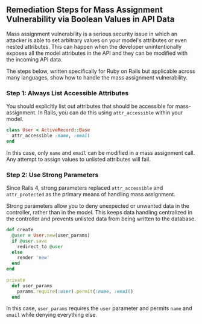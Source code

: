 

## Remediation Steps for Mass Assignment Vulnerability via Boolean Values in API Data

Mass assignment vulnerability is a serious security issue in which an attacker is able to set arbitrary values on your model's attributes or even nested attributes. This can happen when the developer unintentionally exposes all the model attributes in the API and they can be modified with the incoming API data. 

The steps below, written specifically for Ruby on Rails but applicable across many languages, show how to handle the mass assignment vulnerability. 

### Step 1: Always List Accessible Attributes

You should explicitly list out attributes that should be accessible for mass-assignment. In Rails, you can do this using `attr_accessible` within your model.

```ruby
class User < ActiveRecord::Base
  attr_accessible :name, :email
end
```

In this case, only `name` and `email` can be modified in a mass assignment call. Any attempt to assign values to unlisted attributes will fail.

### Step 2: Use Strong Parameters

Since Rails 4, strong parameters replaced `attr_accessible` and `attr_protected` as the primary means of handling mass assignment. 

Strong parameters allow you to deny unexpected or unwanted data in the controller, rather than in the model. This keeps data handling centralized in the controller and prevents unlisted data from being written to the database.

```ruby
def create
  @user = User.new(user_params)
  if @user.save
    redirect_to @user
  else
    render 'new'
  end
end
 
private
  def user_params
    params.require(:user).permit(:name, :email)
  end
```
In this case, `user_params` requires the `user` parameter and permits `name` and `email` while denying everything else.